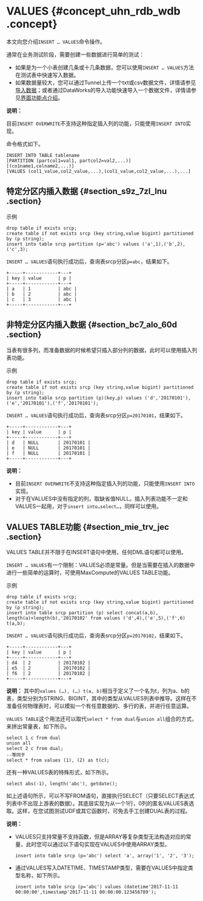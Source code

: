 # VALUES {#concept_uhn_rdb_wdb .concept}

本文向您介绍`INSERT … VALUES`命令操作。

通常在业务测试阶段，需要创建一些数据进行简单的测试：

-   如果是为一个小表创建几条或十几条数据，您可以使用`INSERT … VALUES`方法在测试表中快速写入数据。
-   如果数据量较大，您可以通过Tunnel上传一个txt或csv数据文件，详情请参见[导入数据](../../../../intl.zh-CN/快速入门/导入数据.md#)；或者通过DataWorks的导入功能快速导入一个数据文件，详情请参见[界面功能点介绍](../../../../intl.zh-CN/使用指南/数据开发/界面功能/界面功能点介绍.md#)。

**说明：** 

目前`INSERT OVERWRITE`不支持这种指定插入列的功能，只能使用`INSERT INTO`实现。

命令格式如下。

``` {#codeblock_taj_kos_56e}
INSERT INTO TABLE tablename 
[PARTITION (partcol1=val1, partcol2=val2,...)][(co1name1,colname2,...)] 
[VALUES (col1_value,col2_value,...),(col1_value,col2_value,...),...]
```

## 特定分区内插入数据 {#section_s9z_7zl_lnu .section}

示例

``` {#codeblock_j64_r6q_8il}
drop table if exists srcp;
create table if not exists srcp (key string,value bigint) partitioned by (p string);
insert into table srcp partition (p='abc') values ('a',1),('b',2),('c',3);
```

 `INSERT … VALUES`语句执行成功后，查询表srcp分区`p=abc`，结果如下。

``` {#codeblock_u23_ogp_d1u}
+-----+------------+---+
| key | value      | p |
+-----+------------+---+
| a   | 1          | abc |
| b   | 2          | abc |
| c   | 3          | abc |
+-----+------------+---+
```

## 非特定分区内插入数据 {#section_bc7_alo_60d .section}

当表有很多列，而准备数据的时候希望只插入部分列的数据，此时可以使用插入列表功能。

示例

``` {#codeblock_kdn_eba_wx5}
drop table if exists srcp;
create table if not exists srcp (key string,value bigint) partitioned by (p string);
insert into table srcp partition (p)(key,p) values ('d','20170101'),('e','20170101'),('f','20170101');
```

 `INSERT … VALUES`语句执行成功后，查询表srcp分区`p=20170101`，结果如下。

``` {#codeblock_6jc_ap2_oc9}
+-----+------------+---+
| key | value      | p |
+-----+------------+---+
| d   | NULL       | 20170101 |
| e   | NULL       | 20170101 |
| f   | NULL       | 20170101 |
+-----+------------+---+
```

**说明：** 

-   目前`INSERT OVERWRITE`不支持这种指定插入列的功能，只能使用`INSERT INTO`实现。
-   对于在VALUES中没有指定的列，取缺省值NULL。插入列表功能不一定和VALUES一起用，对于`insert into…select…`，同样可以使用。

## VALUES TABLE功能 {#section_mie_trv_jec .section}

VALUES TABLE并不限于在INSERT语句中使用，任何DML语句都可以使用。

 `INSERT … VALUES`有一个限制：VALUES必须是常量。但是当需要在插入的数据中进行一些简单的运算时，可使用MaxCompute的VALUES TABLE功能。

示例

``` {#codeblock_ejw_tke_c50}
drop table if exists srcp;
create table if not exists srcp (key string,value bigint) partitioned by (p string);
insert into table srcp partition (p) select concat(a,b), length(a)+length(b),'20170102' from values ('d',4),('e',5),('f',6) t(a,b);
```

 `INSERT … VALUES`语句执行成功后，查询表srcp分区`p=20170102`，结果如下。

``` {#codeblock_a1c_pva_uwu}
+-----+------------+---+
| key | value      | p |
+-----+------------+---+
| d4  | 2          | 20170102 |
| e5  | 2          | 20170102 |
| f6  | 2          | 20170102 |
+-----+------------+---+
```

**说明：** 其中的`values (…), (…) t(a, b)`相当于定义了一个名为t，列为a、b的表，类型分别为STRING、BIGINT，其中的类型从VALUES列表中推导。这样在不准备任何物理表时，可以模拟一个有任意数据的、多行的表，并进行任意运算。

 `VALUES TABLE`这个用法还可以取代`select * from dual`与`union all`组合的方式，来拼出常量表，如下所示。

``` {#codeblock_74q_ssc_okp}
select 1 c from dual 
union all
select 2 c from dual;
--等同于 
select * from values (1), (2) as t(c);
```

还有一种VALUES表的特殊形式，如下所示。

``` {#codeblock_3e5_pkt_yz5}
select abs(-1), length('abc'), getdate();
```

如上述语句所示，可以不写FROM语句，直接执行SELECT（只要SELECT表达式列表中不出现上游表的数据）。其底层实现为从一个1行，0列的匿名VALUES表选取。这样，在您试图测试UDF或其它函数时，可免去手工创建DUAL表的过程。

**说明：** 

-   VALUES只支持常量不支持函数，但是ARRAY等复杂类型无法构造对应的常量，此时您可以通过以下语句实现在VALUES中使用ARRAY类型。

    ``` {#codeblock_6oj_pqv_mak}
    insert into table srcp (p='abc') select 'a', array('1', '2', '3');
    ```

-   通过VALUES写入DATETIME、TIMESTAMP类型，需要在VALUES中指定类型名称，如下所示。

    ``` {#codeblock_xvq_xpq_u0r}
    insert into table srcp (p='abc') values (datetime'2017-11-11 00:00:00',timestamp'2017-11-11 00:00:00.123456789');
    ```


